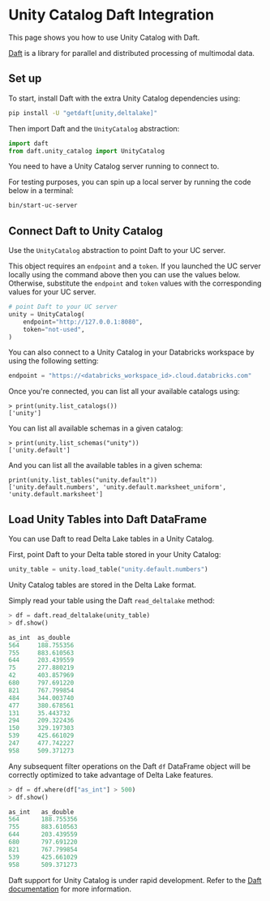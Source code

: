 # Unity Catalog Daft Integration

This page shows you how to use Unity Catalog with Daft.

[Daft](https://getdaft.io/) is a library for parallel and distributed processing of multimodal data.

## Set up

To start, install Daft with the extra Unity Catalog dependencies using:

```sh
pip install -U "getdaft[unity,deltalake]"
```

Then import Daft and the `UnityCatalog` abstraction:

```python
import daft
from daft.unity_catalog import UnityCatalog
```

You need to have a Unity Catalog server running to connect to.

For testing purposes, you can spin up a local server by running the code below in a terminal:

```sh
bin/start-uc-server
```

## Connect Daft to Unity Catalog

Use the `UnityCatalog` abstraction to point Daft to your UC server.

This object requires an `endpoint` and a `token`. If you launched the UC server locally using the command above then
you can use the values below. Otherwise, substitute the `endpoint` and `token` values with the corresponding values
for your UC server.

```python
# point Daft to your UC server
unity = UnityCatalog(
    endpoint="http://127.0.0.1:8080",
    token="not-used",
)
```

You can also connect to a Unity Catalog in your Databricks workspace by using the following setting:

```python
endpoint = "https://<databricks_workspace_id>.cloud.databricks.com"
```

Once you're connected, you can list all your available catalogs using:

```console
> print(unity.list_catalogs())
['unity']
```

You can list all available schemas in a given catalog:

```console
> print(unity.list_schemas("unity"))
['unity.default']
```

And you can list all the available tables in a given schema:

```console
print(unity.list_tables("unity.default"))
['unity.default.numbers', 'unity.default.marksheet_uniform', 'unity.default.marksheet']
```

## Load Unity Tables into Daft DataFrame

You can use Daft to read Delta Lake tables in a Unity Catalog.

First, point Daft to your Delta table stored in your Unity Catalog:

```python
unity_table = unity.load_table("unity.default.numbers")
```

Unity Catalog tables are stored in the Delta Lake format.

Simply read your table using the Daft `read_deltalake` method:

```python
> df = daft.read_deltalake(unity_table)
> df.show()

as_int  as_double
564     188.755356
755     883.610563
644     203.439559
75      277.880219
42      403.857969
680     797.691220
821     767.799854
484     344.003740
477     380.678561
131     35.443732
294     209.322436
150     329.197303
539     425.661029
247     477.742227
958     509.371273
```

Any subsequent filter operations on the Daft `df` DataFrame object will be correctly optimized to take advantage of
Delta Lake features.

```python
> df = df.where(df["as_int"] > 500)
> df.show()

as_int   as_double
564      188.755356
755      883.610563
644      203.439559
680      797.691220
821      767.799854
539      425.661029
958      509.371273
```

Daft support for Unity Catalog is under rapid development. Refer to the
[Daft documentation](https://www.getdaft.io/projects/docs/en/stable/integrations/unity_catalog/) for
more information.
